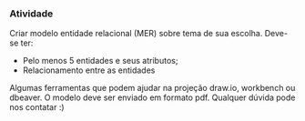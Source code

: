### Atividade

Criar modelo entidade relacional (MER) sobre tema de sua escolha. Deve-se ter:

- Pelo menos 5 entidades e seus atributos;
- Relacionamento entre as entidades

Algumas ferramentas que podem ajudar na projeção draw.io, workbench ou dbeaver. O modelo deve ser enviado em formato pdf. Qualquer dúvida pode nos contatar :)